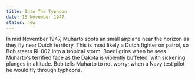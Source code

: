 ```yaml
---
title: Into The Typhoon
date: 15 November 1947 
status: new
---
```


In mid November 1947, Muharto spots an small airplane near the horizon
as they fly near Dutch territory. This is most likely a Dutch fighter on
patrol, so Bob steers RI-002 into a tropical storm. Boedi grins when he
sees Muharto's terrified face as the Dakota is violently buffeted, with
sickening plunges in altitude. Bob tells Muharto to not worry; when a
Navy test pilot he would fly through typhoons.
